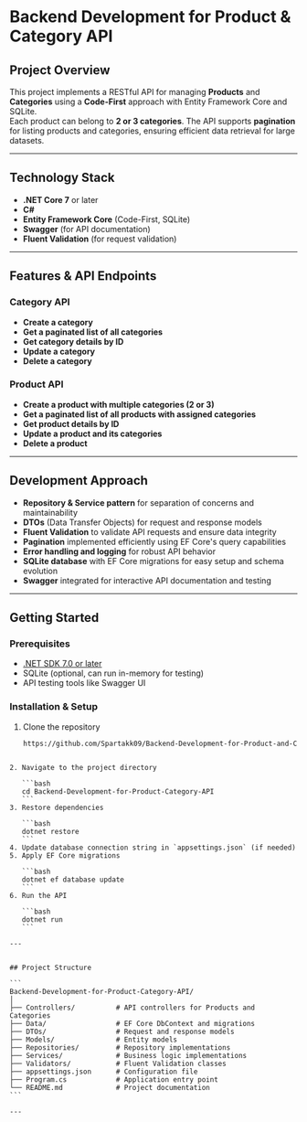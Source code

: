 # Backend Development for Product & Category API

## Project Overview
This project implements a RESTful API for managing **Products** and **Categories** using a **Code-First** approach with Entity Framework Core and SQLite.  
Each product can belong to **2 or 3 categories**. The API supports **pagination** for listing products and categories, ensuring efficient data retrieval for large datasets.

---

## Technology Stack
- **.NET Core 7** or later  
- **C#**  
- **Entity Framework Core** (Code-First, SQLite)  
- **Swagger** (for API documentation)  
- **Fluent Validation** (for request validation)  

---

## Features & API Endpoints

### Category API
- **Create a category**  
- **Get a paginated list of all categories**  
- **Get category details by ID**  
- **Update a category**  
- **Delete a category**

### Product API
- **Create a product with multiple categories (2 or 3)**  
- **Get a paginated list of all products with assigned categories**  
- **Get product details by ID**  
- **Update a product and its categories**  
- **Delete a product**

---

## Development Approach
- **Repository & Service pattern** for separation of concerns and maintainability  
- **DTOs** (Data Transfer Objects) for request and response models  
- **Fluent Validation** to validate API requests and ensure data integrity  
- **Pagination** implemented efficiently using EF Core's query capabilities  
- **Error handling and logging** for robust API behavior  
- **SQLite database** with EF Core migrations for easy setup and schema evolution  
- **Swagger** integrated for interactive API documentation and testing

---

## Getting Started

### Prerequisites
- [.NET SDK 7.0 or later](https://dotnet.microsoft.com/download)  
- SQLite (optional, can run in-memory for testing)  
- API testing tools like Swagger UI

### Installation & Setup
1. Clone the repository  
   ```bash
   https://github.com/Spartakk09/Backend-Development-for-Product-and-Category-API.git
````

2. Navigate to the project directory

   ```bash
   cd Backend-Development-for-Product-Category-API
   ```
3. Restore dependencies

   ```bash
   dotnet restore
   ```
4. Update database connection string in `appsettings.json` (if needed)
5. Apply EF Core migrations

   ```bash
   dotnet ef database update
   ```
6. Run the API

   ```bash
   dotnet run
   ```

---


## Project Structure

```
Backend-Development-for-Product-Category-API/
│
├── Controllers/          # API controllers for Products and Categories
├── Data/                 # EF Core DbContext and migrations
├── DTOs/                 # Request and response models
├── Models/               # Entity models
├── Repositories/         # Repository implementations
├── Services/             # Business logic implementations
├── Validators/           # Fluent Validation classes
├── appsettings.json      # Configuration file
├── Program.cs            # Application entry point
└── README.md             # Project documentation
```

---
